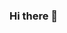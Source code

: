 ### Hi there 👋

<!--
**gracemullane/gracemullane** is a ✨ _special_ ✨ repository because its `README.md` (this file) appears on your GitHub profile.

Here are some ideas to get you started:

- 🔭 I’m currently working full stack development engineer
- 🌱 I’m currently learning machine learning and algorithms
- 👯 I’m looking to collaborate on projects focussed on health, art and artificial intelligence
- 🤔 I’m looking for help with optimization and algorithms
- 💬 Ask me about theory, philosophy, mathematics
- 📫 How to reach me: mullane@ualberta.ca

